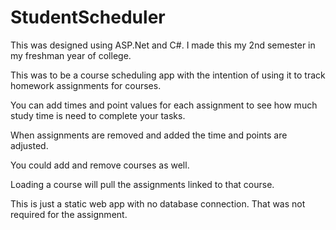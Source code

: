 # StudentScheduler
This was designed using ASP.Net and C#. I made this my 2nd semester in my freshman year of college. 

This was to be a course scheduling app with the intention of using it to track homework assignments for courses. 

You can add times and point values for each assignment to see how much study time is need to complete your tasks.

When assignments are removed and added the time and points are adjusted. 

You could add and remove courses as well. 

Loading a course will pull the assignments linked to that course.

This is just a static web app with no database connection. That was not required for the assignment. 
